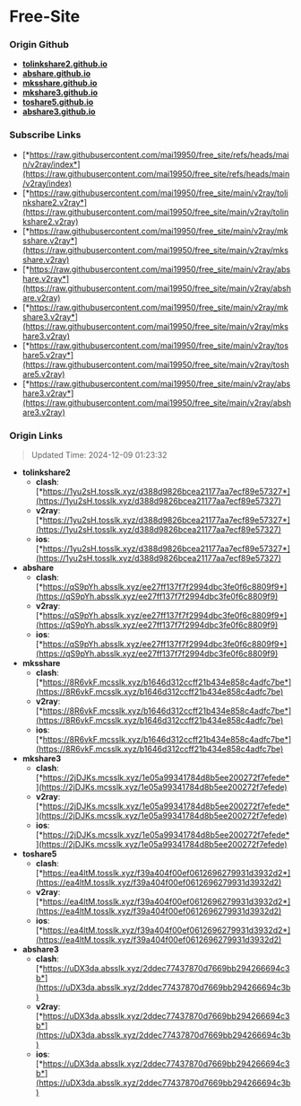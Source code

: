 # Free-Site

### Origin Github

- [**tolinkshare2.github.io**](https://github.com/tolinkshare2/tolinkshare2.github.io)
- [**abshare.github.io**](https://github.com/abshare/abshare.github.io)
- [**mksshare.github.io**](https://github.com/mksshare/mksshare.github.io)
- [**mkshare3.github.io**](https://github.com/mkshare3/mkshare3.github.io)
- [**toshare5.github.io**](https://github.com/toshare5/toshare5.github.io)
- [**abshare3.github.io**](https://github.com/abshare3/abshare3.github.io)

### Subscribe Links

- [*https://raw.githubusercontent.com/mai19950/free_site/refs/heads/main/v2ray/index*](https://raw.githubusercontent.com/mai19950/free_site/refs/heads/main/v2ray/index)
- [*https://raw.githubusercontent.com/mai19950/free_site/main/v2ray/tolinkshare2.v2ray*](https://raw.githubusercontent.com/mai19950/free_site/main/v2ray/tolinkshare2.v2ray)
- [*https://raw.githubusercontent.com/mai19950/free_site/main/v2ray/mksshare.v2ray*](https://raw.githubusercontent.com/mai19950/free_site/main/v2ray/mksshare.v2ray)
- [*https://raw.githubusercontent.com/mai19950/free_site/main/v2ray/abshare.v2ray*](https://raw.githubusercontent.com/mai19950/free_site/main/v2ray/abshare.v2ray)
- [*https://raw.githubusercontent.com/mai19950/free_site/main/v2ray/mkshare3.v2ray*](https://raw.githubusercontent.com/mai19950/free_site/main/v2ray/mkshare3.v2ray)
- [*https://raw.githubusercontent.com/mai19950/free_site/main/v2ray/toshare5.v2ray*](https://raw.githubusercontent.com/mai19950/free_site/main/v2ray/toshare5.v2ray)
- [*https://raw.githubusercontent.com/mai19950/free_site/main/v2ray/abshare3.v2ray*](https://raw.githubusercontent.com/mai19950/free_site/main/v2ray/abshare3.v2ray)

### Origin Links

> Updated Time: 2024-12-09 01:23:32

- **tolinkshare2**
  - **clash**: [*https://1yu2sH.tosslk.xyz/d388d9826bcea21177aa7ecf89e57327*](https://1yu2sH.tosslk.xyz/d388d9826bcea21177aa7ecf89e57327)
  - **v2ray**: [*https://1yu2sH.tosslk.xyz/d388d9826bcea21177aa7ecf89e57327*](https://1yu2sH.tosslk.xyz/d388d9826bcea21177aa7ecf89e57327)
  - **ios**: [*https://1yu2sH.tosslk.xyz/d388d9826bcea21177aa7ecf89e57327*](https://1yu2sH.tosslk.xyz/d388d9826bcea21177aa7ecf89e57327)
- **abshare**
  - **clash**: [*https://qS9pYh.absslk.xyz/ee27ff137f7f2994dbc3fe0f6c8809f9*](https://qS9pYh.absslk.xyz/ee27ff137f7f2994dbc3fe0f6c8809f9)
  - **v2ray**: [*https://qS9pYh.absslk.xyz/ee27ff137f7f2994dbc3fe0f6c8809f9*](https://qS9pYh.absslk.xyz/ee27ff137f7f2994dbc3fe0f6c8809f9)
  - **ios**: [*https://qS9pYh.absslk.xyz/ee27ff137f7f2994dbc3fe0f6c8809f9*](https://qS9pYh.absslk.xyz/ee27ff137f7f2994dbc3fe0f6c8809f9)
- **mksshare**
  - **clash**: [*https://8R6vkF.mcsslk.xyz/b1646d312ccff21b434e858c4adfc7be*](https://8R6vkF.mcsslk.xyz/b1646d312ccff21b434e858c4adfc7be)
  - **v2ray**: [*https://8R6vkF.mcsslk.xyz/b1646d312ccff21b434e858c4adfc7be*](https://8R6vkF.mcsslk.xyz/b1646d312ccff21b434e858c4adfc7be)
  - **ios**: [*https://8R6vkF.mcsslk.xyz/b1646d312ccff21b434e858c4adfc7be*](https://8R6vkF.mcsslk.xyz/b1646d312ccff21b434e858c4adfc7be)
- **mkshare3**
  - **clash**: [*https://2jDJKs.mcsslk.xyz/1e05a99341784d8b5ee200272f7efede*](https://2jDJKs.mcsslk.xyz/1e05a99341784d8b5ee200272f7efede)
  - **v2ray**: [*https://2jDJKs.mcsslk.xyz/1e05a99341784d8b5ee200272f7efede*](https://2jDJKs.mcsslk.xyz/1e05a99341784d8b5ee200272f7efede)
  - **ios**: [*https://2jDJKs.mcsslk.xyz/1e05a99341784d8b5ee200272f7efede*](https://2jDJKs.mcsslk.xyz/1e05a99341784d8b5ee200272f7efede)
- **toshare5**
  - **clash**: [*https://ea4ltM.tosslk.xyz/f39a404f00ef0612696279931d3932d2*](https://ea4ltM.tosslk.xyz/f39a404f00ef0612696279931d3932d2)
  - **v2ray**: [*https://ea4ltM.tosslk.xyz/f39a404f00ef0612696279931d3932d2*](https://ea4ltM.tosslk.xyz/f39a404f00ef0612696279931d3932d2)
  - **ios**: [*https://ea4ltM.tosslk.xyz/f39a404f00ef0612696279931d3932d2*](https://ea4ltM.tosslk.xyz/f39a404f00ef0612696279931d3932d2)
- **abshare3**
  - **clash**: [*https://uDX3da.absslk.xyz/2ddec77437870d7669bb294266694c3b*](https://uDX3da.absslk.xyz/2ddec77437870d7669bb294266694c3b)
  - **v2ray**: [*https://uDX3da.absslk.xyz/2ddec77437870d7669bb294266694c3b*](https://uDX3da.absslk.xyz/2ddec77437870d7669bb294266694c3b)
  - **ios**: [*https://uDX3da.absslk.xyz/2ddec77437870d7669bb294266694c3b*](https://uDX3da.absslk.xyz/2ddec77437870d7669bb294266694c3b)

